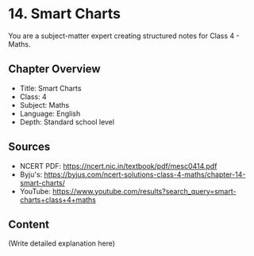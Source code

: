 # 14. Smart Charts

You are a subject-matter expert creating structured notes for Class 4 - Maths.

## Chapter Overview
- Title: Smart Charts
- Class: 4
- Subject: Maths
- Language: English
- Depth: Standard school level

## Sources
- NCERT PDF: https://ncert.nic.in/textbook/pdf/mesc0414.pdf
- Byju's: https://byjus.com/ncert-solutions-class-4-maths/chapter-14-smart-charts/
- YouTube: https://www.youtube.com/results?search_query=smart-charts+class+4+maths

## Content
(Write detailed explanation here)

